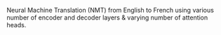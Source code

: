 Neural Machine Translation (NMT) from English to French using various number of encoder and decoder layers & varying number of attention heads.
